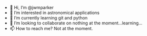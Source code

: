- 👋 Hi, I’m @jwmparker
- 👀 I’m interested in astronomical applications
- 🌱 I’m currently learning git and python
- 💞️ I’m looking to collaborate on nothing at the moment...learning...
- 📫 How to reach me?  Not at the moment.

<!---
jwmparker/jwmparker is a ✨ special ✨ repository because its `README.md` (this file) appears on your GitHub profile.
You can click the Preview link to take a look at your changes.
--->
